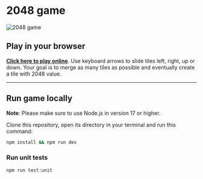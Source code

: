 # 2048 game

![2048 game](http://dawid.myslak.me/images/2048-game.png)

## Play in your browser

**[Click here to play online](http://dawid.myslak.me/2048)**. Use keyboard arrows to slide tiles left, right, up or down. Your goal is to merge as many tiles as possible and eventually create a tile with 2048 value.

---

## Run game locally

**Note**: Please make sure to use Node.js in version 17 or higher.

Clone this repository, open its directory in your terminal and run this command:

```sh
npm install && npm run dev
```

### Run unit tests

```sh
npm run test:unit
```
